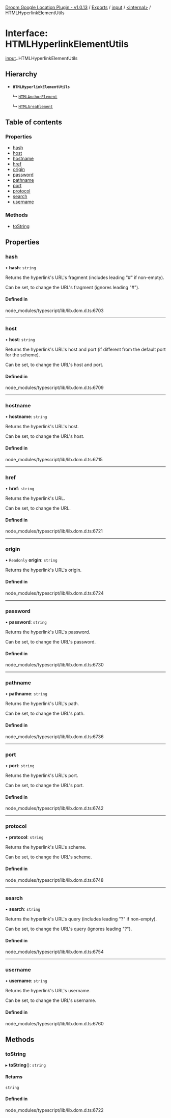[Droom Google Location Plugin - v1.0.13](../README.md) / [Exports](../modules.md) / [input](../modules/input.md) / [<internal\>](../modules/input._internal_.md) / HTMLHyperlinkElementUtils

# Interface: HTMLHyperlinkElementUtils

[input](../modules/input.md).[<internal>](../modules/input._internal_.md).HTMLHyperlinkElementUtils

## Hierarchy

- **`HTMLHyperlinkElementUtils`**

  ↳ [`HTMLAnchorElement`](input._internal_.HTMLAnchorElement.md)

  ↳ [`HTMLAreaElement`](input._internal_.HTMLAreaElement.md)

## Table of contents

### Properties

- [hash](input._internal_.HTMLHyperlinkElementUtils.md#hash)
- [host](input._internal_.HTMLHyperlinkElementUtils.md#host)
- [hostname](input._internal_.HTMLHyperlinkElementUtils.md#hostname)
- [href](input._internal_.HTMLHyperlinkElementUtils.md#href)
- [origin](input._internal_.HTMLHyperlinkElementUtils.md#origin)
- [password](input._internal_.HTMLHyperlinkElementUtils.md#password)
- [pathname](input._internal_.HTMLHyperlinkElementUtils.md#pathname)
- [port](input._internal_.HTMLHyperlinkElementUtils.md#port)
- [protocol](input._internal_.HTMLHyperlinkElementUtils.md#protocol)
- [search](input._internal_.HTMLHyperlinkElementUtils.md#search)
- [username](input._internal_.HTMLHyperlinkElementUtils.md#username)

### Methods

- [toString](input._internal_.HTMLHyperlinkElementUtils.md#tostring)

## Properties

### hash

• **hash**: `string`

Returns the hyperlink's URL's fragment (includes leading "#" if non-empty).

Can be set, to change the URL's fragment (ignores leading "#").

#### Defined in

node_modules/typescript/lib/lib.dom.d.ts:6703

___

### host

• **host**: `string`

Returns the hyperlink's URL's host and port (if different from the default port for the scheme).

Can be set, to change the URL's host and port.

#### Defined in

node_modules/typescript/lib/lib.dom.d.ts:6709

___

### hostname

• **hostname**: `string`

Returns the hyperlink's URL's host.

Can be set, to change the URL's host.

#### Defined in

node_modules/typescript/lib/lib.dom.d.ts:6715

___

### href

• **href**: `string`

Returns the hyperlink's URL.

Can be set, to change the URL.

#### Defined in

node_modules/typescript/lib/lib.dom.d.ts:6721

___

### origin

• `Readonly` **origin**: `string`

Returns the hyperlink's URL's origin.

#### Defined in

node_modules/typescript/lib/lib.dom.d.ts:6724

___

### password

• **password**: `string`

Returns the hyperlink's URL's password.

Can be set, to change the URL's password.

#### Defined in

node_modules/typescript/lib/lib.dom.d.ts:6730

___

### pathname

• **pathname**: `string`

Returns the hyperlink's URL's path.

Can be set, to change the URL's path.

#### Defined in

node_modules/typescript/lib/lib.dom.d.ts:6736

___

### port

• **port**: `string`

Returns the hyperlink's URL's port.

Can be set, to change the URL's port.

#### Defined in

node_modules/typescript/lib/lib.dom.d.ts:6742

___

### protocol

• **protocol**: `string`

Returns the hyperlink's URL's scheme.

Can be set, to change the URL's scheme.

#### Defined in

node_modules/typescript/lib/lib.dom.d.ts:6748

___

### search

• **search**: `string`

Returns the hyperlink's URL's query (includes leading "?" if non-empty).

Can be set, to change the URL's query (ignores leading "?").

#### Defined in

node_modules/typescript/lib/lib.dom.d.ts:6754

___

### username

• **username**: `string`

Returns the hyperlink's URL's username.

Can be set, to change the URL's username.

#### Defined in

node_modules/typescript/lib/lib.dom.d.ts:6760

## Methods

### toString

▸ **toString**(): `string`

#### Returns

`string`

#### Defined in

node_modules/typescript/lib/lib.dom.d.ts:6722
